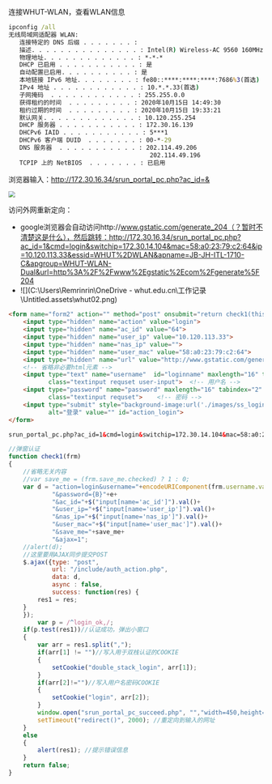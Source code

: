 连接WHUT-WLAN，查看WLAN信息

```cmd
ipconfig /all
无线局域网适配器 WLAN:
   连接特定的 DNS 后缀 . . . . . . . :
   描述. . . . . . . . . . . . . . . : Intel(R) Wireless-AC 9560 160MHz
   物理地址. . . . . . . . . . . . . : *-*-*
   DHCP 已启用 . . . . . . . . . . . : 是
   自动配置已启用. . . . . . . . . . : 是
   本地链接 IPv6 地址. . . . . . . . : fe80::****:****:****:7686%3(首选)
   IPv4 地址 . . . . . . . . . . . . : 10.*.*.33(首选)
   子网掩码  . . . . . . . . . . . . : 255.255.0.0
   获得租约的时间  . . . . . . . . . : 2020年10月15日 14:49:30
   租约过期的时间  . . . . . . . . . : 2020年10月15日 19:33:21
   默认网关. . . . . . . . . . . . . : 10.120.255.254
   DHCP 服务器 . . . . . . . . . . . : 172.30.16.139
   DHCPv6 IAID . . . . . . . . . . . : 5***1
   DHCPv6 客户端 DUID  . . . . . . . : 00-*-29
   DNS 服务器  . . . . . . . . . . . : 202.114.49.206
                                       202.114.49.196
   TCPIP 上的 NetBIOS  . . . . . . . : 已启用
```

浏览器输入：http://172.30.16.34/srun_portal_pc.php?ac_id=&

<img src="C:\Users\Remrinrin\OneDrive - whut.edu.cn\工作记录\Untitled.assets\whut01.png" style="zoom: 80%;" />

访问外网重新定向：

* google浏览器会自动访问http://www.gstatic.com/generate_204（？暂时不清楚这是什么），然后跳转：http://172.30.16.34/srun_portal_pc.php?ac_id=1&cmd=login&switchip=172.30.14.104&mac=58:a0:23:79:c2:64&ip=10.120.113.33&essid=WHUT%2DWLAN&apname=JB-JH-ITL-1710-C&apgroup=WHUT-WLAN-Dual&url=http%3A%2F%2Fwww%2Egstatic%2Ecom%2Fgenerate%5F204
* ![](C:\Users\Remrinrin\OneDrive - whut.edu.cn\工作记录\Untitled.assets\whut02.png)

```html
<form name="form2" action="" method="post" onsubmit="return check1(this)">
	<input type="hidden" name="action" value="login">
	<input type="hidden" name="ac_id" value="64">
	<input type="hidden" name="user_ip" value="10.120.113.33">
	<input type="hidden" name="nas_ip" value="">
	<input type="hidden" name="user_mac" value="58:a0:23:79:c2:64">
	<input type="hidden" name="url" value="http://www.gstatic.com/generate_204">
	<!-- 省略非必要html元素 -->
	<input type="text" name="username"  id="loginname" maxlength="16" tabindex="1" value="252653" 
           class="textinput requset user-input">  <!-- 用户名 -->
    <input type="password" name="password" maxlength="16" tabindex="2" id="password" value="" 
           class="textinput requset"> 	 <!-- 密码 -->
    <input type="submit" style="background-image:url('./images/ss_login.png');width:120px;height:42px;float: left;border: 1px solid #78b6e8;" 
           alt="登录" value="" id="action_login">
</form>

srun_portal_pc.php?ac_id=1&cmd=login&switchip=172.30.14.104&mac=58:a0:23:79:c2:64&ip=10.120.113.33&essid=WHUT%2DWLAN&apname=JB-JH-ITL-1710-C&apgroup=WHUT-WLAN-Dual&url=http%3A%2F%2Fwww%2Egstatic%2Ecom%2Fgenerate%5F204
```



```javascript
//弹窗认证
function check1(frm) 
{
	//省略无关内容
	//var save_me = (frm.save_me.checked) ? 1 : 0;
	var d = "action=login&username="+encodeURIComponent(frm.username.value)+
			"&password={B}"+e+
			"&ac_id="+$("input[name='ac_id']").val()+
			"&user_ip="+$("input[name='user_ip']").val()+
			"&nas_ip="+$("input[name='nas_ip']").val()+
			"&user_mac="+$("input[name='user_mac']").val()+
			"&save_me="+save_me+
			"&ajax=1";
	//alert(d);
	//这里要用AJAX同步提交POST
 	$.ajax({type: "post",
			url: "/include/auth_action.php", 
			data: d,
			async : false,
			success: function(res) {
		res1 = res;
	}
	}); 
    	var p = /^login_ok,/;
	if(p.test(res1))//认证成功，弹出小窗口
	{
		var arr = res1.split(",");
		if(arr[1] != "")//写入用于双栈认证的COOKIE
		{
			setCookie("double_stack_login", arr[1]);
		}
		if(arr[2]!="")//写入用户名密码COOKIE
		{
			setCookie("login", arr[2]);
		}
		window.open("srun_portal_pc_succeed.php", "","width=450,height=350,left=0,top=0,resizable=1");//弹出小窗口
		setTimeout("redirect()", 2000); //重定向到输入的网址
	}
	else
	{
		alert(res1); //提示错误信息
	}
	return false;
}
```